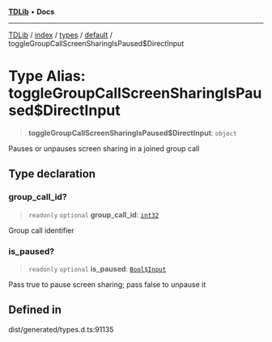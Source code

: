 [**TDLib**](../../../../../../README.md) • **Docs**

***

[TDLib](../../../../../../modules.md) / [index](../../../../../README.md) / [types](../../../README.md) / [default](../README.md) / toggleGroupCallScreenSharingIsPaused$DirectInput

# Type Alias: toggleGroupCallScreenSharingIsPaused$DirectInput

> **toggleGroupCallScreenSharingIsPaused$DirectInput**: `object`

Pauses or unpauses screen sharing in a joined group call

## Type declaration

### group\_call\_id?

> `readonly` `optional` **group\_call\_id**: [`int32`](int32-1.md)

Group call identifier

### is\_paused?

> `readonly` `optional` **is\_paused**: [`Bool$Input`](Bool$Input.md)

Pass true to pause screen sharing; pass false to unpause it

## Defined in

dist/generated/types.d.ts:91135
